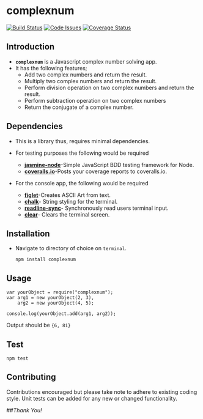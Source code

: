 # complexnum
[![Build Status](https://travis-ci.org/KaiserPhemi/bc-19-complex-numbers-library.svg?branch=master)](https://travis-ci.org/KaiserPhemi/bc-19-complex-numbers-library)
[![Code Issues](https://www.quantifiedcode.com/api/v1/project/ccf9fa49e50943cdbec61d2143977ff6/badge.svg)](https://www.quantifiedcode.com/app/project/ccf9fa49e50943cdbec61d2143977ff6)
[![Coverage Status](https://coveralls.io/repos/github/KaiserPhemi/bc-19-complex-numbers-library/badge.svg?branch=master)](https://coveralls.io/github/KaiserPhemi/bc-19-complex-numbers-library?branch=master)

## Introduction
* **`complexnum`** is a Javascript complex number solving app.
* It has the following features;
	* Add two complex numbers and return the result.
	* Multiply two complex numbers and return the result.
	* Perform division operation on two complex numbers and return the result.
	* Perform subtraction operation on two complex numbers
	* Return the conjugate of a complex number.

## Dependencies
* This is a library thus, requires minimal dependencies.

* For testing purposes the following would be required
	* **[jasmine-node](https://www.npmjs.com/package/jasmine-node)**-Simple JavaScript BDD testing framework for Node.
	* **[coveralls.io](https://www.npmjs.com/package/coveralls.io)**-Posts your coverage reports to coveralls.io.
	
* For the console app, the following would be required
	* **[figlet](https://www.npmjs.com/package/figlet)**-Creates ASCII Art from text.
	* **[chalk](https://www.npmjs.com/package/chalk)**- String styling for the terminal.
	* **[readline-sync](https://www.npmjs.com/package/readline-sync)**- Synchronously read users terminal input.
	* **[clear](https://www.npmjs.com/package/clear)**- Clears the terminal screen.


## Installation
* Navigate to directory of choice on `terminal`.

	`npm install complexnum`

## Usage

	var yourObject = require("complexnum");
	var arg1 = new yourObject(2, 3),
		arg2 = new yourObject(4, 5);
	
	console.log(yourObject.add(arg1, arg2));

Output should be `{6, 8i}`

## Test

	npm test

## Contributing
Contributions encouraged but please take note to adhere to existing coding style. Unit tests can be added for any new or changed functionality.

##_Thank You!_
